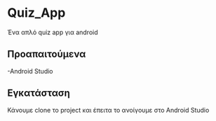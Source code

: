 # Quiz_App
Ένα απλό quiz app για android
## Προαπαιτούμενα
-Android Studio
## Εγκατάσταση
Κάνουμε clone το project και έπειτα το ανοίγουμε στο Android Studio
